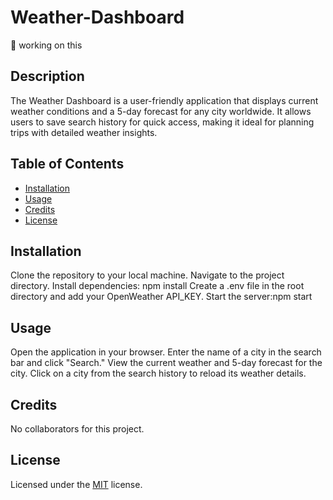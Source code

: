 # Weather-Dashboard

🚧 working on this

## Description

The Weather Dashboard is a user-friendly application that displays current weather conditions and a 5-day forecast for any city worldwide. It allows users to save search history for quick access, making it ideal for planning trips with detailed weather insights.

## Table of Contents

- [Installation](#installation)
- [Usage](#usage)
- [Credits](#credits)
- [License](#license)

## Installation

Clone the repository to your local machine.
Navigate to the project directory.
Install dependencies: npm install
Create a .env file in the root directory and add your OpenWeather 
API_KEY.
Start the server:npm start

## Usage

Open the application in your browser.
Enter the name of a city in the search bar and click "Search."
View the current weather and 5-day forecast for the city.
Click on a city from the search history to reload its weather details.

## Credits

No collaborators for this project.

## License

Licensed under the [MIT](https://opensource.org/licenses/MIT) license.
